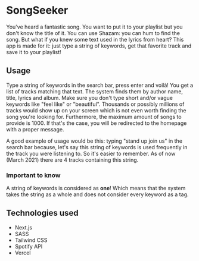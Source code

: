 # SongSeeker

You've heard a fantastic song. You want to put it to your playlist but you don't know the title of it.
You can use Shazam: you can hum to find the song. But what if you knew some text used in the lyrics from heart?
This app is made for it: just type a string of keywords, get that favorite track and save it to your playlist!

## Usage

Type a string of keywords in the search bar, press enter and voilà! You get a list of tracks matching that text.
The system finds them by author name, title, lyrics and album.
Make sure you don't type short and/or vague keywords like "feel like" or "beautiful".
Thousands or possibly millions of tracks would show up on your screen which is not even worth finding the song you're looking for.
Furthermore, the maximum amount of songs to provide is 1000.
If that's the case, you will be redirected to the homepage with a proper message.

A good example of usage would be this: typing "stand up join us" in the search bar because, let's say this string of keywords
is used frequently in the track you were listening to. So it's easier to remember.
As of now (March 2021) there are 4 tracks containing this string.

### Important to know

A string of keywords is considered as **one**!
Which means that the system takes the string as a whole and does not consider every keyword as a tag.

## Technologies used

- Next.js
- SASS
- Tailwind CSS
- Spotify API
- Vercel

